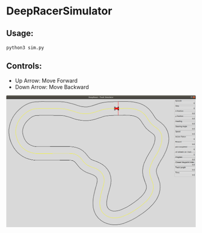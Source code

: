 # **DeepRacerSimulator**

## **Usage:**

```shell script
python3 sim.py
```

## **Controls:**

* Up Arrow: Move Forward
* Down Arrow: Move Backward

![Mexico_track.png](./img/Mexico_track.png)